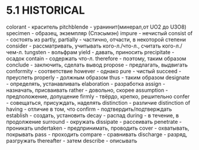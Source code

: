 # 5.1 HISTORICAL

colorant - краситель
pitchblende - уранинит(минерал,от UO2 до U3O8)
specimen - образец, экземпляр (Спэсымэн)
impure - нечистый
consist of - состоять из
partly, partially - частично, отчасти, в некоторой степени
consider - рассматривать, учитывать кого-л./что-л., считать кого-л./чем-л.
tungsten - вольфрам
yield - давать, приносить
precipitate - осадок
contain - содержать что-л.
therefore - поэтому, таким образом
conclude - заключить, сделать вывод
propose - предлагать, выдвигать
conformity - соответствие
however - однако
pure - чистый
succeed - преуспеть
properly - должным образом
thus - таким образом
designate - определять, устанавливать
elaboration - разработка
assign - назначать, присваивать
rather - довольно, скорее
assumption - предположение, допущение
firmly - твёрдо, крепко, решительно
confer - совещаться, присуждать, наделять
distinction - различие
distinction of having  - отличие в том, что
confirm - подтвердить/подтверждать
establish - создать, установить
decay - распад
during - в течение, в продолжение
surround - окружать
dissipate - рассеивать
penetrate - проникать
undertaken - предпринимать, проводить
cover - охватывать, покрывать
pass - проходить
compare - сравнивать
discharge - разряд, разгружать
thereafter - затем
describe - описывать
